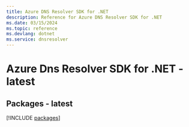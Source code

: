 ```yaml
---
title: Azure DNS Resolver SDK for .NET
description: Reference for Azure DNS Resolver SDK for .NET
ms.date: 03/15/2024
ms.topic: reference
ms.devlang: dotnet
ms.service: dnsresolver
---
```

# Azure Dns Resolver SDK for .NET - latest
## Packages - latest
[!INCLUDE [packages](dns-resolver-index.md)]